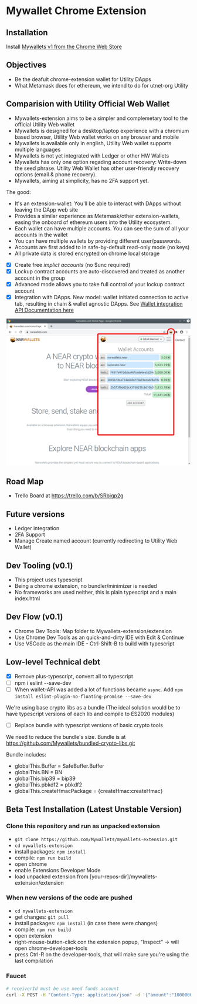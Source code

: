 # Mywallet Chrome Extension

## Installation

Install [Mywallets v1 from the Chrome Web Store](https://chrome.google.com/webstore/detail/mywallets-v1/lkpeokpdkmcdaiadpmnnpimlgmdobkdj)

## Objectives

* Be the deafult chrome-extension wallet for Utility DApps
* What Metamask does for ethereum, we intend to do for utnet-org Utility

## Comparision with Utility Official Web Wallet

* Mywallets-extension aims to be a simpler and complemetary tool to the official Utility Web wallet
* Mywallets is designed for a desktop/laptop experience with a chromium based browser, Utility Web wallet works on any browser and mobile
* Mywallets is available only in english, Utility Web wallet supports multiple languages
* Mywallets is not yet integrated with Ledger or other HW Wallets
* Mywallets has only one option regading account recovery: Write-down the seed phrase. Utility Web Wallet has other user-friendly recovery options (email & phone recovery).
* Mywallets, aiming at simplicity, has no 2FA support yet.

The good:

* It's an extension-wallet: You'll be able to interact with DApps without leaving the DApp web site
* Provides a similar experience as Metamask/other extension-wallets, easing the onboard of ethereum users into the Utility ecosystem.
* Each wallet can have multiple accounts. You can see the sum of all your accounts in the wallet
* You can have multiple wallets by providing different user/passwords.
* Accounts are first added to in safe-by-default read-only mode (no keys)
* All private data is stored encrypted on chrome local storage

* [x] Create free *implict accounts* (no $unc required)
* [x] Lockup contract accounts are auto-discovered and treated as another account in the group
* [x] Advanced mode allows you to take full control of your lockup contract account
* [x] Integration with DApps. New model: wallet initiated connection to active tab, resulting in chain & wallet agnostic DApps. See [Wallet integration API Documentation here](API-design.md)

![multiple accounts and total](docs/images/multiple-accounts-and-total.png)

## Road Map

* Trello Board at <https://trello.com/b/SRbigp2g>

## Future versions

* Ledger integration
* 2FA Support
* Manage Create named account (currently redirecting to Utility Web Wallet)

## Dev Tooling (v0.1)

* This project uses typescript
* Being a chrome extension, no bundler/minimizer is needed
* No frameworks are used neither, this is plain typescript and a main index.html

## Dev Flow (v0.1)

* Chrome Dev Tools: Map folder to Mywallets-extension/extension
* Use Chrome Dev Tools as an quick-and-dirty IDE with Edit & Continue
* Use VSCode as the main IDE - Ctrl-Shift-B to build with typescript

## Low-level Technical debt

* [x] Remove plus-typescript, convert all to typescript
* [ ] npm i eslint --save-dev
* [ ] When wallet-API was added a lot of functions became `async`. Add `npm install eslint-plugin-no-floating-promise --save-dev`

We're using base crypto libs as a bundle (The ideal solution would be to have typescript versions of each lib and compile to ES2020 modules)

* [ ] Replace bundle with typescript versions of basic crypto tools

We need to reduce the bundle's size. Bundle is at <https://github.com/Mywallets/bundled-crypto-libs.git>

Bundle includes:

* globalThis.Buffer = SafeBuffer.Buffer
* globalThis.BN = BN
* globalThis.bip39 = bip39
* globalThis.pbkdf2 = pbkdf2
* globalThis.createHmacPackage = {createHmac:createHmac}

## Beta Test Installation (Latest Unstable Version)

### Clone this repository and run as unpacked extension

* `git clone https://github.com/Mywallets/mywallets-extension.git`
* `cd mywallets-extension`
* install packages: `npm install`
* compile: `npm run build`
* open chrome
* enable Extensions Developer Mode
* load unpacked extension from [your-repos-dir]/mywallets-extension/extension

### When new versions of the code are pushed

* `cd mywallets-extension`
* get changes: `git pull`
* install packages: `npm install` (in case there were changes)
* compile: `npm run build`
* open extension
* right-mouse-button-click con the extension popup, "Inspect" -> will open chrome-developer-tools
* press Ctrl-R on the developer-tools, that will make sure you're using the last compilation


### Faucet

```sh
# receiverId must be use need funds account
curl -X POST -H "Content-Type: application/json" -d '{"amount":"10000000000000000000000000", "receiverId":"279d33aca5ecc79d25449ee0c90e1648030de7df9e35b3b7189a9290e1ec5da4", "contractId":"4e0375672ec30f2efe3a6c5a14ff81d37f1271c439501eac2fb445df262b2c32"}' https://unc-faucet.xyz666.org/api/faucet/tokens
```
